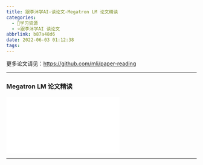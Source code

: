 ```yaml
---
title: 跟李沐学AI-读论文-Megatron LM 论文精读
categories:
  - 🌙学习资源
  - ⭐跟李沐学AI 读论文
abbrlink: b87a48d6
date: 2022-06-03 01:12:38
tags:
---
```


更多论文请见：<https://github.com/mli/paper-reading>

***

### Megatron LM 论文精读

<iframe src="//player.bilibili.com/player.html?aid=596898805&bvid=BV1nB4y1R7Yz&cid=728958780&page=1" scrolling="no" border="0" frameborder="no" framespacing="0" allowfullscreen="true"> </iframe>

<!--more-->

***

